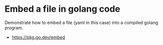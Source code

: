 Embed a file in golang code
===========================

Demonstrate how to embed a file (yaml in this case) into a compiled golang
program.

* https://pkg.go.dev/embed
